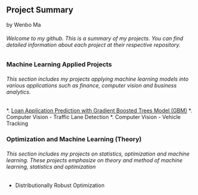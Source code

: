 ## Project Summary

by Wenbo Ma

###### Welcome to my github. This is a summary of my projects. You can find detailed information about each project at their respective repository.

### Machine Learning Applied Projects

###### This section includes my projects applying machine learning models into various applications such as finance, computer vision and business analytics.

  *. [Loan Application Prediction with Gradient Boosted Trees Model (GBM)](https://github.com/wenbo5565/AppliedProject_GrantingLoan)
  *. Computer Vision - Traffic Lane Detection
  *. Computer Vision - Vehicle Tracking
 
### Optimization and Machine Learning (Theory)

###### This section includes my projects on statistics, optimization and machine learning. These projects emphasize on theory and method of machine learning, statistics and optimization

  * Distributionally Robust Optimization
